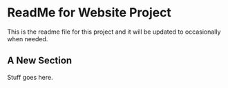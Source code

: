 # ReadMe for Website Project

This is the readme file for this project and it will be updated to occasionally when needed.


## A New Section

Stuff goes here.
